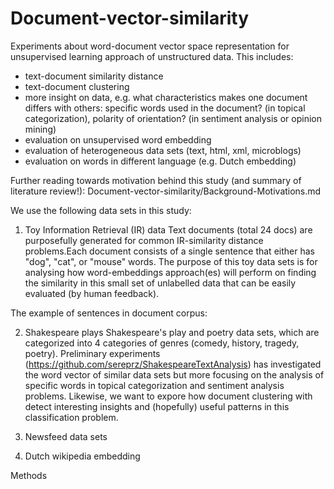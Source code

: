 # Document-vector-similarity

Experiments about word-document vector space representation for unsupervised learning approach of unstructured data. This includes:
- text-document similarity distance
- text-document clustering
- more insight on data, e.g. what characteristics makes one document differs with others: specific words used in the document? (in topical categorization), polarity of orientation? (in sentiment analysis or opinion mining)   
- evaluation on unsupervised word embedding
- evaluation of heterogeneous data sets (text, html, xml, microblogs)
- evaluation on words in different language (e.g. Dutch embedding)

Further reading towards motivation behind this study (and summary of literature review!): Document-vector-similarity/Background-Motivations.md

We use the following data sets in this study:

1. Toy Information Retrieval (IR) data
Text documents (total 24 docs) are purposefully generated for common IR-similarity distance problems.Each document consists of a single sentence that either has "dog", "cat", or "mouse" words. The purpose of this toy data sets is for analysing how word-embeddings approach(es) will perform on finding the similarity in this small set of unlabelled data that can be easily evaluated (by human feedback). 

The example of sentences in document corpus:
   
2. Shakespeare plays
Shakespeare's play and poetry data sets, which are categorized into 4 categories of genres (comedy, history, tragedy, poetry). Preliminary experiments (https://github.com/sereprz/ShakespeareTextAnalysis) has investigated the word vector of similar data sets but more focusing on the analysis of specific words in topical categorization and sentiment analysis problems. Likewise, we want to expore how document clustering with detect interesting insights and (hopefully) useful patterns in this classification problem.


3. Newsfeed data sets


3. Dutch wikipedia embedding


Methods
